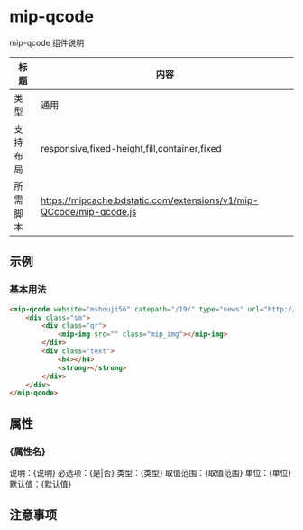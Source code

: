 # mip-qcode

mip-qcode 组件说明

标题|内容
----|----
类型|通用
支持布局|responsive,fixed-height,fill,container,fixed
所需脚本|https://mipcache.bdstatic.com/extensions/v1/mip-QCcode/mip-qcode.js

## 示例

### 基本用法
```html
<mip-qcode website="mshouji56" catepath="/19/" type="news" url="http://pb.sys.pp8.com/api/op.ashx/getgzh">
    <div class="sm">
        <div class="qr">
    	    <mip-img src="" class="mip_img"></mip-img>
    	</div>
        <div class="text">
    	    <h4></h4>
    	    <strong></strong>
        </div>
    </div>
</mip-qcode>
```

## 属性

### {属性名}

说明：{说明}
必选项：{是|否}
类型：{类型}
取值范围：{取值范围}
单位：{单位}
默认值：{默认值}

## 注意事项

